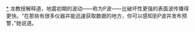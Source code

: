 [*](26_Chapter_Fifteen_How_t.xhtml#footnote-042-backlink) 龙教授解释道，地震初期的波动——称为P波——比破坏性更强的表面波传播得更快。“在那些有很多仪器并能迅速获取数据的地方，你可以感知到P波并发布预警，”她说道。

